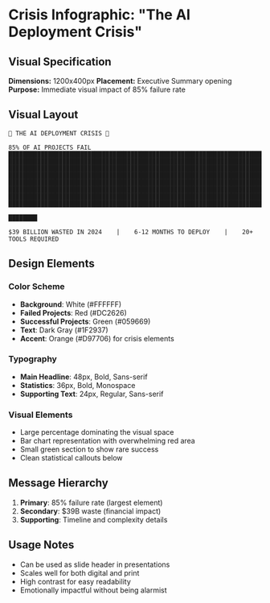 # Crisis Infographic: "The AI Deployment Crisis"

## Visual Specification

**Dimensions:** 1200x400px
**Placement:** Executive Summary opening
**Purpose:** Immediate visual impact of 85% failure rate

## Visual Layout

```
🚨 THE AI DEPLOYMENT CRISIS 🚨

85% OF AI PROJECTS FAIL
████████████████████████████████████████████████████████████████████████████████████████
████████████████████████████████████████████████████████████████████████████████████████
████████████████████████████████████████████████████████████████████████████████████████
████████████████████████████████████████████████████████████████████████████████████████
████████████████████████████████████████████████████████████████████████████████████████
████████████████████████████████████████████████████████████████████████████████████████
████████████████████████████████████████████████████████████████████████████████████████
████████████████████████████████████████████████████████████████████████████████████████
                                                                                    ████████

$39 BILLION WASTED IN 2024    |    6-12 MONTHS TO DEPLOY    |    20+ TOOLS REQUIRED
```

## Design Elements

### Color Scheme
- **Background**: White (#FFFFFF)
- **Failed Projects**: Red (#DC2626) 
- **Successful Projects**: Green (#059669)
- **Text**: Dark Gray (#1F2937)
- **Accent**: Orange (#D97706) for crisis elements

### Typography
- **Main Headline**: 48px, Bold, Sans-serif
- **Statistics**: 36px, Bold, Monospace
- **Supporting Text**: 24px, Regular, Sans-serif

### Visual Elements
- Large percentage dominating the visual space
- Bar chart representation with overwhelming red area
- Small green section to show rare success
- Clean statistical callouts below

## Message Hierarchy
1. **Primary**: 85% failure rate (largest element)
2. **Secondary**: $39B waste (financial impact)
3. **Supporting**: Timeline and complexity details

## Usage Notes
- Can be used as slide header in presentations
- Scales well for both digital and print
- High contrast for easy readability
- Emotionally impactful without being alarmist